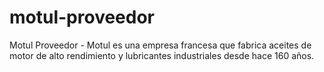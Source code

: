 # motul-proveedor
Motul Proveedor - Motul es una empresa francesa que fabrica aceites de motor de alto rendimiento y lubricantes industriales desde hace 160 años.
